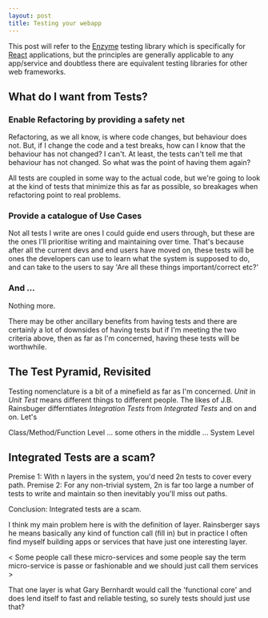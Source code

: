 ```yaml
---
layout: post
title: Testing your webapp
---
```


This post will refer to the [Enzyme](..) testing library which is specifically for [React]() 
applications, but the principles are generally applicable to any app/service and doubtless there are equivalent
testing libraries for other web frameworks. 


## What do I want from Tests?

### Enable Refactoring by providing a safety net

Refactoring, as we all know, is where code changes, but behaviour does not. But, if I change the code and a test breaks,
how can I know that the behaviour has not changed? I can't. At least, the tests can't tell me that behaviour has not
changed. So what was the point of having them again?

All tests are coupled in some way to the actual code, but we're going to look at the kind of tests that minimize this 
 as far as possible, so breakages when refactoring point to real problems.

### Provide a catalogue of Use Cases

Not all tests I write are ones I could guide end users through, but these are the ones I'll prioritise writing and maintaining
over time. That's because after all the current devs and end users have moved on, these tests will be ones the 
developers can use to learn what the system is supposed to do, and can take to the users to say 'Are all these things important/correct etc?'

### And ...

Nothing more. 

There may be other ancillary benefits from having tests and there are certainly a lot of downsides of having tests
but if I'm meeting the two criteria above, then as far as I'm concerned, having these tests will be worthwhile.

## The Test Pyramid, Revisited

Testing nomenclature is a bit of a minefield as far as I'm concerned. *Unit* in *Unit Test* means different things
to different people. The likes of J.B. Rainsbuger differntiates *Integration Tests* from *Integrated Tests* and on and on.
Let's

Class/Method/Function Level
... some others in the middle ...
System Level 


## Integrated Tests are a scam?

Premise 1: With n layers in the system, you'd need 2n tests to cover every path. 
Premise 2: For any non-trivial system, 2n is far too large a number of tests
 to write and maintain so then inevitably you'll miss out paths.
  
Conclusion: Integrated tests are a scam.
  
I think my main problem here is with the definition of layer. Rainsberger says he means basically any kind of function call (fill in)
but in practice I often find myself building apps or services that have just one interesting layer. 

< Some people call these micro-services and some
  people say the term micro-service is passe or fashionable and we should just call them services > 
  
That one layer is what Gary Bernhardt would call the 'functional core' and does lend itself to fast and reliable testing, so surely tests
should just use that?
  

